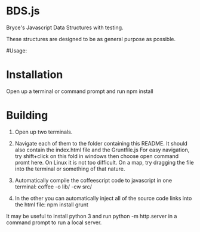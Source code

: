 # BDS.js
Bryce's Javascript Data Structures with testing.


These structures are designed to be as general purpose as possible.

#Usage:

# Installation
Open up a terminal or command prompt and run 
npm install


# Building
1. Open up two terminals.
2. Navigate each of them to the folder containing this README.
   It should also contain the index.html file and the Gruntfile.js
   For easy navigation, try shift+click on this fold in windows then choose open command promt here.
   On Linux it is not too difficult. On a map, try dragging the file into the terminal or something of that nature.

3. Automatically compile the coffeescript code to javascript in one terminal:
 coffee -o lib/ -cw src/
4. In the other you can automatically inject all of the source code links into the html file:
 npm install
 grunt
 
 
 It may be useful to install python 3 and run python -m http.server in a command prompt to run a local server.
